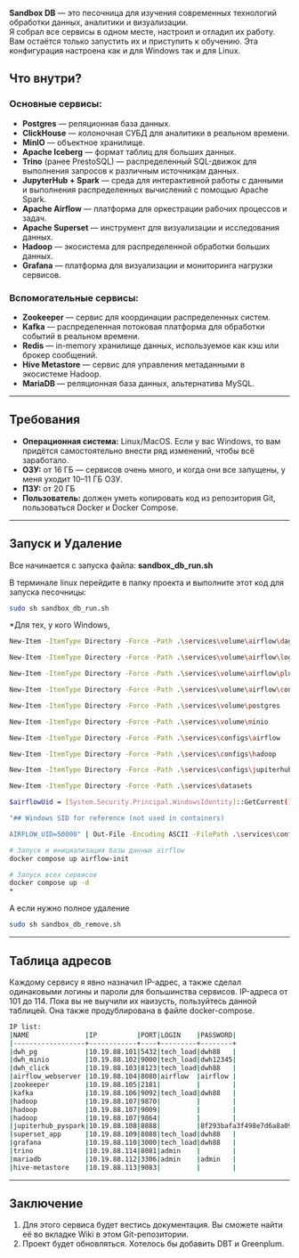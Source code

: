 

**Sandbox DB** — это песочница для изучения современных технологий обработки данных, аналитики и визуализации.  
Я собрал все сервисы в одном месте, настроил и отладил их работу.  
Вам остаётся только запустить их и приступить к обучению.
Эта конфигурация настроена как и для Windows так и для Linux.

## Что внутри?

### Основные сервисы:
- **Postgres** — реляционная база данных.
- **ClickHouse** — колоночная СУБД для аналитики в реальном времени.
- **MinIO** — объектное хранилище.
- **Apache Iceberg** — формат таблиц для больших данных.
- **Trino** (ранее PrestoSQL) — распределенный SQL-движок для выполнения запросов к различным источникам данных.
- **JupyterHub + Spark** — среда для интерактивной работы с данными и выполнения распределенных вычислений с помощью Apache Spark.
- **Apache Airflow** — платформа для оркестрации рабочих процессов и задач.
- **Apache Superset** — инструмент для визуализации и исследования данных.
- **Hadoop** — экосистема для распределенной обработки больших данных.
- **Grafana** — платформа для визуализации и мониторинга нагрузки сервисов.

### Вспомогательные сервисы:
- **Zookeeper** — сервис для координации распределенных систем.
- **Kafka** — распределенная потоковая платформа для обработки событий в реальном времени.
- **Redis** — in-memory хранилище данных, используемое как кэш или брокер сообщений.
- **Hive Metastore** — сервис для управления метаданными в экосистеме Hadoop.
- **MariaDB** — реляционная база данных, альтернатива MySQL.
***

## Требования

- **Операционная система:** Linux/MacOS. Если у вас Windows, то вам придётся самостоятельно внести ряд изменений, чтобы всё заработало.
- **ОЗУ:** от 16 ГБ — сервисов очень много, и когда они все запущены, у меня уходит 10–11 ГБ ОЗУ.
- **ПЗУ:** от 20 ГБ
- **Пользователь:** должен уметь копировать код из репозитория Git, пользоваться Docker и Docker Compose.
***

## Запуск и Удаление

Все начинается с запуска файла: **sandbox_db_run.sh**

В терминале linux перейдите в папку проекта и выполните этот код для запуска песочницы:
```bash
sudo sh sandbox_db_run.sh
```
*Для тех, у кого Windows, 
```bash
New-Item -ItemType Directory -Force -Path .\services\volume\airflow\dags

New-Item -ItemType Directory -Force -Path .\services\volume\airflow\logs

New-Item -ItemType Directory -Force -Path .\services\volume\airflow\plugins

New-Item -ItemType Directory -Force -Path .\services\volume\airflow\config

New-Item -ItemType Directory -Force -Path .\services\volume\postgres

New-Item -ItemType Directory -Force -Path .\services\volume\minio

New-Item -ItemType Directory -Force -Path .\services\configs\airflow

New-Item -ItemType Directory -Force -Path .\services\configs\hadoop

New-Item -ItemType Directory -Force -Path .\services\configs\jupiterhub

New-Item -ItemType Directory -Force -Path .\services\datasets

$airflowUid = [System.Security.Principal.WindowsIdentity]::GetCurrent().User.Value

"## Windows SID for reference (not used in containers)

AIRFLOW_UID=50000" | Out-File -Encoding ASCII -FilePath .\services\configs\airflow\env

# Запуск и инициализация базы данных airflow
docker compose up airflow-init

# Запуск всех сервисов
docker compose up -d
*
```
А если нужно полное удаление
```bash
sudo sh sandbox_db_remove.sh
```
***

## Таблица адресов

Каждому сервису я явно назначил IP-адрес, а также сделал одинаковыми логины и пароли для большинства сервисов.
IP-адреса от 101 до 114. Пока вы не выучили их наизусть, пользуйтесь данной таблицей. Она также продублирована в файле docker-compose. 
```bash
IP list:
|NAME              |IP          |PORT|LOGIN    |PASSWORD|
|------------------+------------+----+---------+--------+
|dwh_pg            |10.19.88.101|5432|tech_load|dwh88   |
|dwh_minio         |10.19.88.102|9000|tech_load|dwh12345|
|dwh_click         |10.19.88.103|8123|tech_load|dwh88   |
|airflow_webserver |10.19.88.104|8080|airflow  |airflow |
|zookeeper         |10.19.88.105|2181|         |        |
|kafka             |10.19.88.106|9092|tech_load|dwh88   |
|hadoop            |10.19.88.107|9870|         |        |
|hadoop            |10.19.88.107|9009|         |        |
|hadoop            |10.19.88.107|9864|         |        |
|jupiterhub_pyspark|10.19.88.108|8888|         |8f293bafa3f498e7d6a8a09baa58cc2290115e95|
|superset_app      |10.19.88.109|8088|tech_load|dwh88   |
|grafana           |10.19.88.110|3000|tech_load|dwh88   |
|trino             |10.19.88.114|8081|admin    |        |
|mariadb           |10.19.88.112|3306|admin    |admin   |
|hive-metastore    |10.19.88.113|9083|         |        |
```
***

## Заключение
1. Для этого сервиса будет вестись документация. Вы сможете найти её во вкладке Wiki в этом Git-репозитории.
2. Проект будет обновляться. Хотелось бы добавить DBT и Greenplum.
